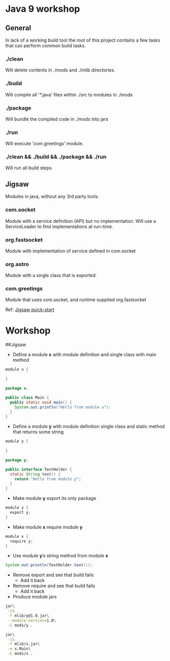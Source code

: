 # Java 9 workshop

## General

In lack of a working build tool the root of this project contains a few tasks
that can perform common build tasks.

### ./clean
Will delete contents in ./mods and ./mlib directories.

### ./build
Will compile all '*.java' files within ./src to modules in ./mods

### ./package
Will bundle the compiled code in ./mods into jars

### ./run
Will execute 'com.greetings' module.

### ./clean && ./build && ./package && ./run
Will run all build steps

## Jigsaw

Modules in java, without any 3rd party tools. 

### com.socket
Module with a service definition (API) but no implementation. Will use a ServiceLoader to find implementations at run-time.

### org.fastsocket
Module with implementation of service defined in com.socket

### org.astro
Module with a single class that is exported.

### com.greetings
Module that uses com.socket, and runtime supplied org.fastsocket

Ref: [Jigsaw quick-start](http://openjdk.java.net/projects/jigsaw/quick-start)

# Workshop
##Jigsaw
- Define a module **x** with module definition and single class with main method
```java
module x {
  
}
```
```java
package x;

public class Main { 
  public static void main() {
    System.out.println("Hello from module x");
  } 
} 
```
- Define a module **y** with module definition single class and static method that returns some string
```java
module y {
  
}
```
```java
package y;

public interface TextHolder { 
  static String text() {
    return "Hello from module y";
  } 
} 
```
- Make module **y** export its only package
```java
module y {
  export y; 
}
```
- Make module **x** require module **y**
```java
module x {
  require y; 
}
```
- Use module **y**’s string method from module **x**
```java
System.out.println(TextHolder.text());
```
- Remove export and see that build fails
  - Add it back
- Remove require and see that build fails
  - Add it back
- Produce module jars
```sh
jar\
 -c\
 -f mlib/y@1.0.jar\
 --module-version=1.0\
 -C mods/y .

jar\
 -c\
 -f mlib/x.jar\
 -e x.Main\
 -C mods/x .
```


           

